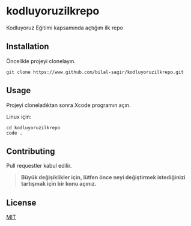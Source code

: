 # kodluyoruzilkrepo
Kodluyoruz Eğitimi kapsamında açtığım ilk repo


## Installation 

Öncelikle projeyi clonelayın.

`git clone https://www.github.com/bilal-sagir/kodluyoruzilkrepo.git`

## Usage

Projeyi cloneladıktan sonra Xcode programın açın.

Linux için: 

``` Linux
cd kodluyoruzilkrepo
code .
```

## Contributing

Pull requestler kabul edilir. 
> **Büyük değişiklikler için, lütfen önce neyi değiştirmek istediğinizi tartışmak için bir konu açınız.**

## License

[MIT](https://github.com/bilal-sagir/kodluyoruzilkrepo/blob/main/LICENSE)


